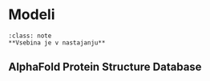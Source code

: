 # Modeli

```{admonition} Opomba
:class: note
**Vsebina je v nastajanju**
```

## AlphaFold Protein Structure Database